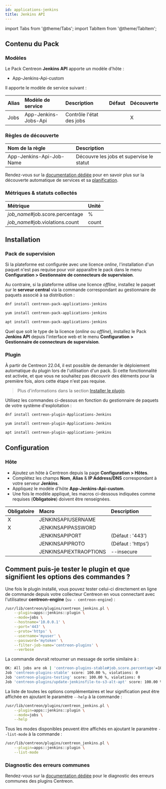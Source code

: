 ```yaml
---
id: applications-jenkins
title: Jenkins API
---
```

import Tabs from '@theme/Tabs';
import TabItem from '@theme/TabItem';

## Contenu du Pack

### Modèles

Le Pack Centreon **Jenkins API** apporte un modèle d'hôte :

* App-Jenkins-Api-custom

Il apporte le modèle de service suivant :

| Alias | Modèle de service    | Description              | Défaut | Découverte |
|:------|:---------------------|:-------------------------|:-------|:-----------|
| Jobs  | App-Jenkins-Jobs-Api | Contrôle l'état des jobs |        | X          |

### Règles de découverte

| Nom de la règle          | Description                              |
|:-------------------------|:-----------------------------------------|
| App-Jenkins-Api-Job-Name | Découvre les jobs et supervise le statut |

Rendez-vous sur la [documentation dédiée](/docs/monitoring/discovery/services-discovery)
pour en savoir plus sur la découverte automatique de services et sa [planification](/docs/monitoring/discovery/services-discovery/#règles-de-découverte).

### Métriques & statuts collectés

<Tabs groupId="sync">
<TabItem value="Jobs" label="Jobs">

| Métrique                        | Unité |
|:--------------------------------|:------|
| *job_name*#job.score.percentage | %     |
| *job_name*#job.violations.count | count |

</TabItem>
</Tabs>

## Installation

### Pack de supervision

Si la plateforme est configurée avec une licence *online*, l'installation d'un paquet
n'est pas requise pour voir apparaître le pack dans le menu **Configuration > Gestionnaire de connecteurs de supervision**.

Au contraire, si la plateforme utilise une licence *offline*, installez le paquet
sur le **serveur central** via la commande correspondant au gestionnaire de paquets
associé à sa distribution :

<Tabs groupId="sync">
<TabItem value="Alma / RHEL / Oracle Linux 8" label="Alma / RHEL / Oracle Linux 8">

```bash
dnf install centreon-pack-applications-jenkins
```

</TabItem>
<TabItem value="CentOS 7" label="CentOS 7">

```bash
yum install centreon-pack-applications-jenkins
```

</TabItem>
<TabItem value="Debian 11 & 12" label="Debian 11 & 12">

```bash
apt install centreon-pack-applications-jenkins
```

</TabItem>
</Tabs>

Quel que soit le type de la licence (*online* ou *offline*), installez le Pack **Jenkins API**
depuis l'interface web et le menu **Configuration > Gestionnaire de connecteurs de supervision**.

### Plugin

À partir de Centreon 22.04, il est possible de demander le déploiement automatique
du plugin lors de l'utilisation d'un pack. Si cette fonctionnalité est activée, et
que vous ne souhaitez pas découvrir des éléments pour la première fois, alors cette
étape n'est pas requise.

> Plus d'informations dans la section [Installer le plugin](/docs/monitoring/pluginpacks/#installer-le-plugin).

Utilisez les commandes ci-dessous en fonction du gestionnaire de paquets de votre système d'exploitation :

<Tabs groupId="sync">
<TabItem value="Alma / RHEL / Oracle Linux 8" label="Alma / RHEL / Oracle Linux 8">

```bash
dnf install centreon-plugin-Applications-Jenkins
```

</TabItem>
<TabItem value="CentOS 7" label="CentOS 7">

```bash
yum install centreon-plugin-Applications-Jenkins
```

</TabItem>
<TabItem value="Debian 11 & 12" label="Debian 11 & 12">

```bash
apt install centreon-plugin-applications-jenkins
```

</TabItem>
</Tabs>

## Configuration

### Hôte

* Ajoutez un hôte à Centreon depuis la page **Configuration > Hôtes**.
* Complétez les champs **Nom**, **Alias** & **IP Address/DNS** correspondant à votre serveur **Jenkins**.
* Appliquez le modèle d'hôte **App-Jenkins-Api-custom**.
* Une fois le modèle appliqué, les macros ci-dessous indiquées comme requises (**Obligatoire**) doivent être renseignées.

| Obligatoire | Macro                  | Description        |
|:------------|:-----------------------|:-------------------|
| X           | JENKINSAPIUSERNAME     |                    |
| X           | JENKINSAPIPASSWORD     |                    |
|             | JENKINSAPIPORT         | (Défaut : '443')   |
|             | JENKINSAPIPROTO        | (Défaut : 'https') |
|             | JENKINSAPIEXTRAOPTIONS | --insecure         |

## Comment puis-je tester le plugin et que signifient les options des commandes ?

Une fois le plugin installé, vous pouvez tester celui-ci directement en ligne
de commande depuis votre collecteur Centreon en vous connectant avec
l'utilisateur **centreon-engine** (`su - centreon-engine`) :

```bash
/usr/lib/centreon/plugins/centreon_jenkins.pl \
    --plugin=apps::jenkins::plugin \
    --mode=jobs \
    --hostname='10.0.0.1' \
    --port='443' \
    --proto='https' \
    --username='myuser' \
    --password='mytoken' \
    --filter-job-name='centreon-plugins' \
    --verbose
```

La commande devrait retourner un message de sortie similaire à :

```bash
OK: All jobs are ok | 'centreon-plugins-stable#job.score.percentage'=100.00%;;;0;100 'centreon-plugins-stable#job.violations.count'=0;;;0; 'centreon-plugins-testing#job.score.percentage'=100.00%;;;0;100 'centreon-plugins-testing#job.violations.count'=0;;;0; 'centreon-plugins/update-jenkinsfile-to-s3-alt-apt#job.score.percentage'=100.00%;;;0;100 'centreon-plugins/update-jenkinsfile-to-s3-alt-apt#job.violations.count'=0;;;0;
Job 'centreon-plugins-stable' score: 100.00 %, violations: 0
Job 'centreon-plugins-testing' score: 100.00 %, violations: 0
Job 'centreon-plugins/update-jenkinsfile-to-s3-alt-apt' score: 100.00 %, violations: 0
```

La liste de toutes les options complémentaires et leur signification peut être
affichée en ajoutant le paramètre `--help` à la commande :

```bash
/usr/lib/centreon/plugins/centreon_jenkins.pl \
    --plugin=apps::jenkins::plugin \
    --mode=jobs \
    --help
```

Tous les modes disponibles peuvent être affichés en ajoutant le paramètre
`--list-mode` à la commande :

```bash
/usr/lib/centreon/plugins/centreon_jenkins.pl \
    --plugin=apps::jenkins::plugin \
    --list-mode
```

### Diagnostic des erreurs communes

Rendez-vous sur la [documentation dédiée](../getting-started/how-to-guides/troubleshooting-plugins.md)
pour le diagnostic des erreurs communes des plugins Centreon.
